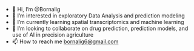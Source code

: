 - 👋 Hi, I’m @Bornalig
- 👀 I’m interested in exploratory Data Analysis and prediction modeling
- 🌱 I’m currently learning spatial transcriptomics and machine learning
- 💞️ I’m looking to collaborate on drug prediction, prediction models, and use of AI in precision agriculture
- 📫 How to reach me bornalig6@gmail.com

<!---
Bornalig/Bornalig is a ✨ special ✨ repository because its `README.md` (this file) appears on your GitHub profile.
You can click the Preview link to take a look at your changes.
--->
